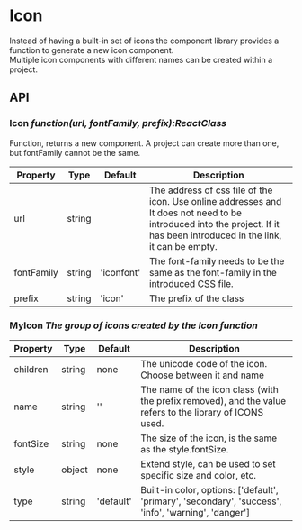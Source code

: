 # Icon
Instead of having a built-in set of icons the component library provides a function to generate a new icon component.<br />
Multiple icon components with different names can be created within a project.

<example />

## API

### Icon *function(url, fontFamily, prefix):ReactClass*
Function, returns a new component. A project can create more than one, but fontFamily cannot be the same.

| Property | Type | Default | Description |
| --- | --- | --- | --- |
| url | string |  | The address of css file of the icon. Use online addresses and It does not need to be introduced into the project. If it has been introduced in the link, it can be empty. |
| fontFamily | string | 'iconfont' | The font-family needs to be the same as the font-family in the introduced CSS file. |
| prefix | string | 'icon' | The prefix of the class |

### MyIcon *The group of icons created by the Icon function*
| Property | Type | Default | Description |
| --- | --- | --- | --- |
| children | string | none | The unicode code of the icon. Choose between it and name |
| name | string | '' | The name of the icon class (with the prefix removed), and the value refers to the library of ICONS used. |
| fontSize | string | none | The size of the icon, is the same as the style.fontSize. |
| style | object | none | Extend style, can be used to set specific size and color, etc. |
| type | string | 'default' | Built-in color, options: \['default', 'primary', 'secondary', 'success', 'info', 'warning', 'danger'] |
